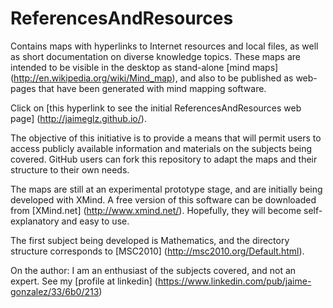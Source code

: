 ReferencesAndResources
======================

Contains maps with hyperlinks to Internet resources and local files, as well as short documentation on diverse knowledge topics. These maps are intended to be visible in the desktop as stand-alone [mind maps] (http://en.wikipedia.org/wiki/Mind_map), and also to be published as web-pages that have been generated with mind mapping software.

Click on [this hyperlink to see the initial ReferencesAndResources web page] (http://jaimeglz.github.io/). 

The objective of this initiative is to provide a means that will permit users to access publicly available information and materials on the subjects being covered. GitHub users can fork this repository to adapt the maps and their structure to their own needs.

The maps are still at an experimental prototype stage, and are initially being developed with XMind. A free version of this software can be downloaded from [XMind.net] (http://www.xmind.net/). Hopefully, they will become self-explanatory and easy to use.

The first subject being developed is Mathematics, and the directory structure corresponds to [MSC2010] (http://msc2010.org/Default.html). 

On the author: I am an enthusiast of the subjects covered, and not an expert. See my [profile at linkedin] (https://www.linkedin.com/pub/jaime-gonzalez/33/6b0/213)
